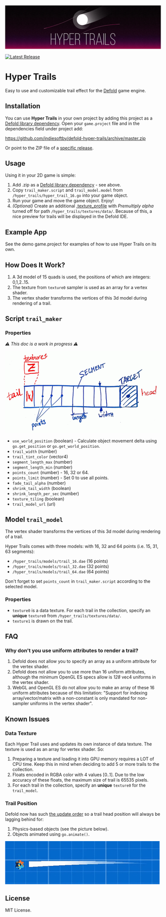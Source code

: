 ![Hyper Trails Logo](docs/logo.png)

[![Latest Release](https://img.shields.io/github/release/indiesoftby/defold-hyper-trails.svg)](https://github.com/indiesoftby/defold-hyper-trails/releases)

# Hyper Trails

Easy to use and customizable trail effect for the [Defold](https://www.defold.com) game engine.

## Installation

You can use **Hyper Trails** in your own project by adding this project as a [Defold library dependency](http://www.defold.com/manuals/libraries/). Open your `game.project` file and in the dependencies field under project add:

https://github.com/indiesoftby/defold-hyper-trails/archive/master.zip

Or point to the ZIP file of a [specific release](https://github.com/indiesoftby/defold-hyper-trails/releases).

## Usage

Using it in your 2D game is simple:

1. Add .zip as a [Defold library dependency](http://www.defold.com/manuals/libraries/) - see above.
2. Copy `trail_maker.script` and `trail_model.model` from `/hyper_trails/hyper_trail_16.go` into your game object.
3. Run your game and move the game object. Enjoy!
4. *(Optional)* Create an additional [.texture_profile](https://www.defold.com/manuals/texture-profiles/) with *Premultiply alpha* turned off for path `/hyper_trails/textures/data/`. Because of this, a nice preview for trails will be displayed in the Defold IDE.

## Example App

See the demo game.project for examples of how to use Hyper Trails on its own.

## How Does It Work?

1. A 3d model of 15 quads is used, the positions of which are integers: 0,1,2..15.
2. The texture from `texture0` sampler is used as an array for a vertex shader.
3. The vertex shader transforms the vertices of this 3d model during rendering of a trail.

## Script `trail_maker`

### Properties

*⚠️ This doc is a work in progress ⚠️*

![Terminology](docs/trail.png)

* `use_world_position` (boolean) - Calculate object movement delta using `go.get_position` or `go.get_world_position`.
* `trail_width` (number)
* `trail_tint_color` (vector4)
* `segment_length_max` (number)
* `segment_length_min` (number)
* `points_count` (number) - 16, 32 or 64.
* `points_limit` (number) - Set 0 to use all points.
* `fade_tail_alpha` (number)
* `shrink_tail_width` (boolean)
* `shrink_length_per_sec` (number)
* `texture_tiling` (boolean)
* `trail_model_url` (url)

## Model `trail_model`

The vertex shader transforms the vertices of this 3d model during rendering of a trail.

Hyper Trails comes with three models: with 16, 32 and 64 points (i.e. 15, 31, 63 segments):

* `/hyper_trails/models/trail_16.dae` (16 points)
* `/hyper_trails/models/trail_32.dae` (32 points)
* `/hyper_trails/models/trail_64.dae` (64 points)

Don't forget to set `points_count` in `trail_maker.script` according to the selected model.

### Properties

* `texture0` is a data texture. For each trail in the collection, specify an **unique** `texture0` from `/hyper_trails/textures/data/`.
* `texture1` is drawn on the trail.

## FAQ

### Why don't you use uniform attributes to render a trail?

1. Defold does not allow you to specify an array as a uniform attribute for the vertex shader.
2. Defold does not allow you to use more than 16 uniform attributes, although the minimum OpenGL ES specs allow is *128* vec4 uniforms in the vertex shader.
3. WebGL and OpenGL ES do not allow you to make an array of these 16 uniform attributes because of this limitation: "Support for indexing array/vector/matrix with a non-constant is only mandated for non-sampler uniforms in the vertex shader".

## Known Issues

### Data Texture

Each Hyper Trail uses and updates its own instance of data texture. The texture is used as an array for vertex shader. So:

1. Preparing a texture and loading it into GPU memory requires a LOT of CPU time. Keep this in mind when deciding to add 5 or more trails to the collection.
2. Floats encoded in RGBA color with 4 values [0..1]. Due to the low accuracy of these floats, the maximum size of trail is 65535 pixels.
3. For each trail in the collection, specify an **unique** `texture0` for the `trail_model`.

### Trail Position

Defold now has such [the update order](https://forum.defold.com/t/go-set-position-lag/47458/10?u=aglitchman) so a trail head position will always be lagging behind for:

1. Physics-based objects (see the picture below).
2. Objects animated using `go.animate()`. 

![Physics Update Order Problem](docs/update_order_physics.png)

## License

MIT License.
